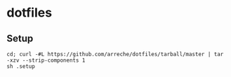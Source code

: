 # dotfiles

## Setup

```
cd; curl -#L https://github.com/arreche/dotfiles/tarball/master | tar -xzv --strip-components 1
sh .setup
```
